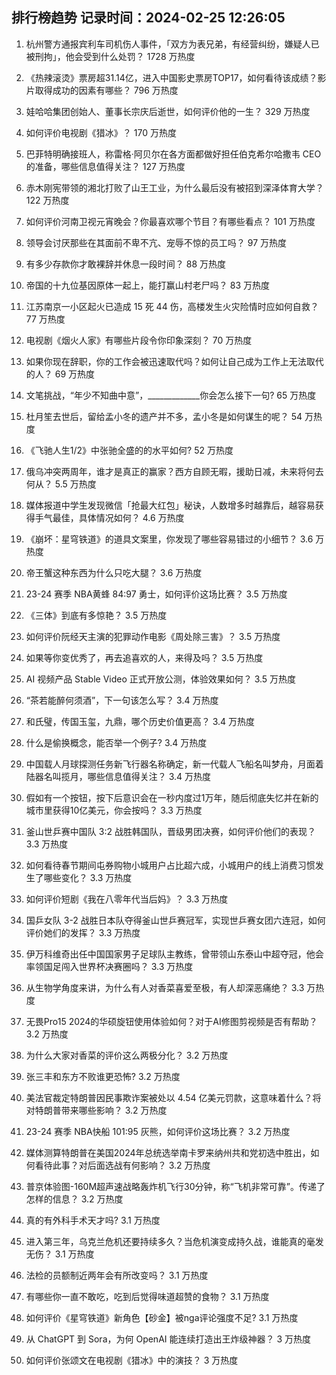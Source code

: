 
## 排行榜趋势 记录时间：2024-02-25 12:26:05
  
  1. 杭州警方通报宾利车司机伤人事件，「双方为表兄弟，有经营纠纷，嫌疑人已被刑拘」，他会受到什么处罚？ 1728 万热度
    
  2. 《热辣滚烫》票房超31.14亿，进入中国影史票房TOP17，如何看待该成绩？影片取得成功的因素有哪些？ 796 万热度
    
  3. 娃哈哈集团创始人、董事长宗庆后逝世，如何评价他的一生？ 329 万热度
    
  4. 如何评价电视剧《猎冰》？ 170 万热度
    
  5. 巴菲特明确接班人，称雷格·阿贝尔在各方面都做好担任伯克希尔哈撒韦 CEO 的准备，哪些信息值得关注？ 127 万热度
    
  6. 赤木刚宪带领的湘北打败了山王工业，为什么最后没有被招到深泽体育大学？ 122 万热度
    
  7. 如何评价河南卫视元宵晚会？你最喜欢哪个节目？有哪些看点？ 101 万热度
    
  8. 领导会讨厌那些在其面前不卑不亢、宠辱不惊的员工吗？ 97 万热度
    
  9. 有多少存款你才敢裸辞并休息一段时间？ 88 万热度
    
  10. 帝国的十九位基因原体一起上，能打赢山村老尸吗？ 83 万热度
    
  11. 江苏南京一小区起火已造成 15 死 44 伤，高楼发生火灾险情时应如何自救？ 77 万热度
    
  12. 电视剧《烟火人家》有哪些片段令你印象深刻？ 70 万热度
    
  13. 如果你现在辞职，你的工作会被迅速取代吗？如何让自己成为工作上无法取代的人？ 69 万热度
    
  14. 文笔挑战，“年少不知曲中意”，_____________你会怎么接下一句? 65 万热度
    
  15. 杜月笙去世后，留给孟小冬的遗产并不多，孟小冬是如何谋生的呢？ 54 万热度
    
  16. 《飞驰人生1/2》中张驰全盛的的水平如何? 52 万热度
    
  17. 俄乌冲突两周年，谁才是真正的赢家？西方自顾无暇，援助日减，未来将何去何从？ 5.5 万热度
    
  18. 媒体报道中学生发现微信「抢最大红包」秘诀，人数增多时越靠后，越容易获得手气最佳，具体情况如何？ 4.6 万热度
    
  19. 《崩坏：星穹铁道》的道具文案里，你发现了哪些容易错过的小细节？ 3.6 万热度
    
  20. 帝王蟹这种东西为什么只吃大腿？ 3.6 万热度
    
  21. 23-24 赛季 NBA黄蜂 84:97 勇士，如何评价这场比赛？ 3.5 万热度
    
  22. 《三体》到底有多惊艳？ 3.5 万热度
    
  23. 如何评价阮经天主演的犯罪动作电影《周处除三害》？ 3.5 万热度
    
  24. 如果等你变优秀了，再去追喜欢的人，来得及吗？ 3.5 万热度
    
  25. AI 视频产品 Stable Video 正式开放公测，体验效果如何？ 3.5 万热度
    
  26. “茶若能醉何须酒”，下一句该怎么写？ 3.4 万热度
    
  27. 和氏璧，传国玉玺，九鼎，哪个历史价值更高？ 3.4 万热度
    
  28. 什么是偷换概念，能否举一个例子? 3.4 万热度
    
  29. 中国载人月球探测任务新飞行器名称确定，新一代载人飞船名叫梦舟，月面着陆器名叫揽月，哪些信息值得关注？ 3.4 万热度
    
  30. 假如有一个按钮，按下后意识会在一秒内度过1万年，随后彻底失忆并在新的城市里获得10亿美元，你会按吗？ 3.3 万热度
    
  31. 釜山世乒赛中国队 3:2 战胜韩国队，晋级男团决赛，如何评价他们的表现？ 3.3 万热度
    
  32. 如何看待春节期间屯券购物小城用户占比超六成，小城用户的线上消费习惯发生了哪些变化？ 3.3 万热度
    
  33. 如何评价短剧《我在八零年代当后妈》？ 3.3 万热度
    
  34. 国乒女队 3-2 战胜日本队夺得釜山世乒赛冠军，实现世乒赛女团六连冠，如何评价她们的发挥？ 3.3 万热度
    
  35. 伊万科维奇出任中国国家男子足球队主教练，曾带领山东泰山中超夺冠，他会率领国足闯入世界杯决赛圈吗？ 3.3 万热度
    
  36. 从生物学角度来讲，为什么有人对香菜喜爱至极，有人却深恶痛绝？ 3.3 万热度
    
  37. 无畏Pro15 2024的华硕旋钮使用体验如何？对于AI修图剪视频是否有帮助？ 3.2 万热度
    
  38. 为什么大家对香菜的评价这么两极分化？ 3.2 万热度
    
  39. 张三丰和东方不败谁更恐怖? 3.2 万热度
    
  40. 美法官裁定特朗普因民事欺诈案被处以 4.54 亿美元罚款，这意味着什么？将对特朗普带来哪些影响？ 3.2 万热度
    
  41. 23-24 赛季 NBA快船 101:95 灰熊，如何评价这场比赛？ 3.2 万热度
    
  42. 媒体测算特朗普在美国2024年总统选举南卡罗来纳州共和党初选中胜出，如何看待此事？对后面选战有何影响？ 3.2 万热度
    
  43. 普京体验图-160M超声速战略轰炸机飞行30分钟，称“飞机非常可靠”。传递了怎样的信息？ 3.2 万热度
    
  44. 真的有外科手术天才吗? 3.1 万热度
    
  45. 进入第三年，乌克兰危机还要持续多久？当危机演变成持久战，谁能真的毫发无伤？ 3.1 万热度
    
  46. 法检的员额制近两年会有所改变吗？ 3.1 万热度
    
  47. 有哪些你一直不敢吃，吃到后觉得味道超赞的食物？ 3.1 万热度
    
  48. 如何评价《星穹铁道》新角色【砂金】被nga评论强度不足? 3.1 万热度
    
  49. 从 ChatGPT 到 Sora，为何 OpenAI 能连续打造出王炸级神器？ 3 万热度
    
  50. 如何评价张颂文在电视剧《猎冰》中的演技？ 3 万热度
    